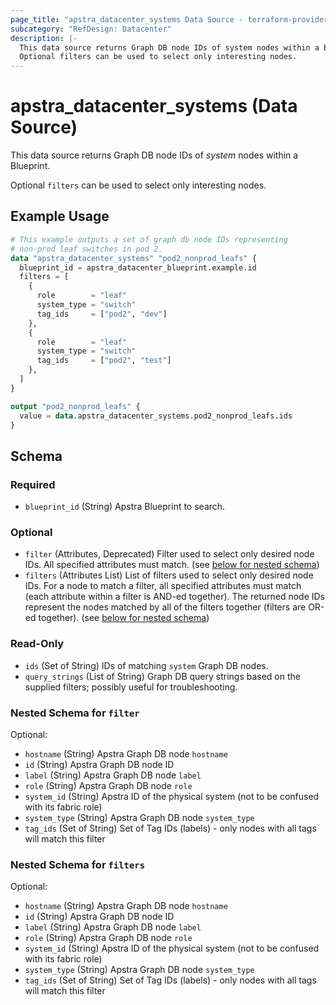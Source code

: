 ```yaml
---
page_title: "apstra_datacenter_systems Data Source - terraform-provider-apstra"
subcategory: "RefDesign: Datacenter"
description: |-
  This data source returns Graph DB node IDs of system nodes within a Blueprint.
  Optional filters can be used to select only interesting nodes.
---
```


# apstra_datacenter_systems (Data Source)

This data source returns Graph DB node IDs of *system* nodes within a Blueprint.

Optional `filters` can be used to select only interesting nodes.


## Example Usage

```terraform
# This example outputs a set of graph db node IDs representing
# non-prod leaf switches in pod 2.
data "apstra_datacenter_systems" "pod2_nonprod_leafs" {
  blueprint_id = apstra_datacenter_blueprint.example.id
  filters = [
    {
      role        = "leaf"
      system_type = "switch"
      tag_ids     = ["pod2", "dev"]
    },
    {
      role        = "leaf"
      system_type = "switch"
      tag_ids     = ["pod2", "test"]
    },
  ]
}

output "pod2_nonprod_leafs" {
  value = data.apstra_datacenter_systems.pod2_nonprod_leafs.ids
}
```

<!-- schema generated by tfplugindocs -->
## Schema

### Required

- `blueprint_id` (String) Apstra Blueprint to search.

### Optional

- `filter` (Attributes, Deprecated) Filter used to select only desired node IDs. All specified attributes must match. (see [below for nested schema](#nestedatt--filter))
- `filters` (Attributes List) List of filters used to select only desired node IDs. For a node to match a filter, all specified attributes must match (each attribute within a filter is AND-ed together). The returned node IDs represent the nodes matched by all of the filters together (filters are OR-ed together). (see [below for nested schema](#nestedatt--filters))

### Read-Only

- `ids` (Set of String) IDs of matching `system` Graph DB nodes.
- `query_strings` (List of String) Graph DB query strings based on the supplied filters; possibly useful for troubleshooting.

<a id="nestedatt--filter"></a>
### Nested Schema for `filter`

Optional:

- `hostname` (String) Apstra Graph DB node `hostname`
- `id` (String) Apstra Graph DB node ID
- `label` (String) Apstra Graph DB node `label`
- `role` (String) Apstra Graph DB node `role`
- `system_id` (String) Apstra ID of the physical system (not to be confused with its fabric role)
- `system_type` (String) Apstra Graph DB node `system_type`
- `tag_ids` (Set of String) Set of Tag IDs (labels) - only nodes with all tags will match this filter


<a id="nestedatt--filters"></a>
### Nested Schema for `filters`

Optional:

- `hostname` (String) Apstra Graph DB node `hostname`
- `id` (String) Apstra Graph DB node ID
- `label` (String) Apstra Graph DB node `label`
- `role` (String) Apstra Graph DB node `role`
- `system_id` (String) Apstra ID of the physical system (not to be confused with its fabric role)
- `system_type` (String) Apstra Graph DB node `system_type`
- `tag_ids` (Set of String) Set of Tag IDs (labels) - only nodes with all tags will match this filter
